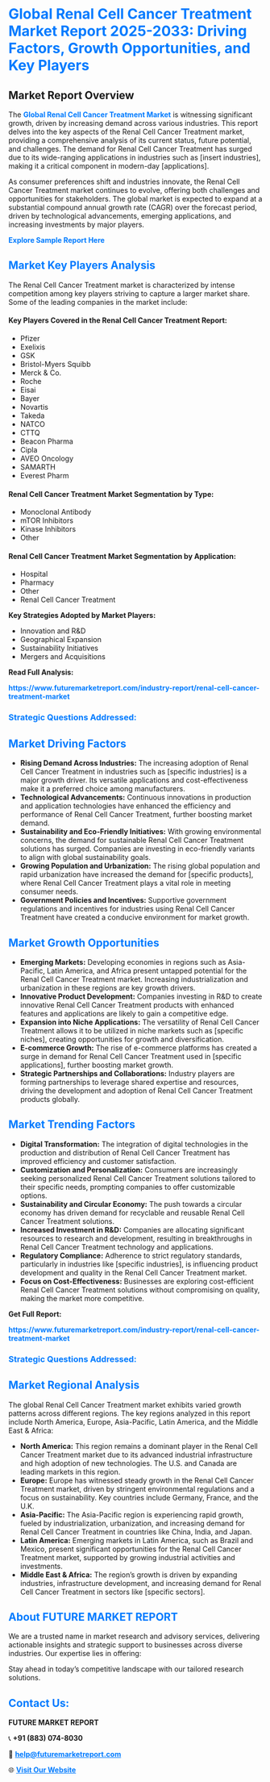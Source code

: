 <h1 style="color: #007BFF;">Global Renal Cell Cancer Treatment Market Report 2025-2033: Driving Factors, Growth Opportunities, and Key Players</h1>

<section id="overview">
<h2>Market Report Overview</h2>
<p>The <a href="https://www.futuremarketreport.com/industry-report/renal-cell-cancer-treatment-market" style="color: #007BFF; text-decoration: none;"><strong>Global Renal Cell Cancer Treatment Market</strong></a> is witnessing significant growth, driven by increasing demand across various industries. This report delves into the key aspects of the Renal Cell Cancer Treatment market, providing a comprehensive analysis of its current status, future potential, and challenges. The demand for Renal Cell Cancer Treatment has surged due to its wide-ranging applications in industries such as [insert industries], making it a critical component in modern-day [applications].</p>
<p>As consumer preferences shift and industries innovate, the Renal Cell Cancer Treatment market continues to evolve, offering both challenges and opportunities for stakeholders. The global market is expected to expand at a substantial compound annual growth rate (CAGR) over the forecast period, driven by technological advancements, emerging applications, and increasing investments by major players.</p>
</section>

<section id="overview">
<p><a href="https://www.futuremarketreport.com/request-sample/reportId=122812" style="color: #007BFF; text-decoration: none;"><strong>Explore Sample Report Here</strong></a></p>
</section>

<section id="key-players">
<h2 style="color: #007BFF;">Market Key Players Analysis</h2>
<p>The Renal Cell Cancer Treatment market is characterized by intense competition among key players striving to capture a larger market share. Some of the leading companies in the market include:</p>
<h4>Key Players Covered in the Renal Cell Cancer Treatment Report:</h4>
<ul><li>Pfizer</li><li>Exelixis</li><li>GSK</li><li>Bristol-Myers Squibb</li><li>Merck &amp; Co.</li><li>Roche</li><li>Eisai</li><li>Bayer</li><li>Novartis</li><li>Takeda</li><li>NATCO</li><li>CTTQ</li><li>Beacon Pharma</li><li>Cipla</li><li>AVEO Oncology</li><li>SAMARTH</li><li>Everest Pharm</li></ul>
<h4>Renal Cell Cancer Treatment Market Segmentation by Type:</h4>
<ul><li>Monoclonal Antibody</li><li>mTOR Inhibitors</li><li>Kinase Inhibitors</li><li>Other</li></ul>

<h4>Renal Cell Cancer Treatment Market Segmentation by Application:</h4>
<ul><li>Hospital</li><li>Pharmacy</li><li>Other</li><li>Renal Cell Cancer Treatment</li></ul>
<p><strong>Key Strategies Adopted by Market Players:</strong></p>
<ul>
<li>Innovation and R&D</li>
<li>Geographical Expansion</li>
<li>Sustainability Initiatives</li>
<li>Mergers and Acquisitions</li>
</ul>
</section>

<section>
<p><strong>Read Full Analysis: </strong></p><a href="https://www.futuremarketreport.com/industry-report/renal-cell-cancer-treatment-market" style="color: #007BFF; text-decoration: none;"><strong>https://www.futuremarketreport.com/industry-report/renal-cell-cancer-treatment-market</strong></a>
<h3 style="color: #007BFF;">Strategic Questions Addressed:</h3>
</section>

<section id="driving-factors">
<h2 style="color: #007BFF;">Market Driving Factors</h2>
<ul>
<li><strong>Rising Demand Across Industries:</strong> The increasing adoption of Renal Cell Cancer Treatment in industries such as [specific industries] is a major growth driver. Its versatile applications and cost-effectiveness make it a preferred choice among manufacturers.</li>
<li><strong>Technological Advancements:</strong> Continuous innovations in production and application technologies have enhanced the efficiency and performance of Renal Cell Cancer Treatment, further boosting market demand.</li>
<li><strong>Sustainability and Eco-Friendly Initiatives:</strong> With growing environmental concerns, the demand for sustainable Renal Cell Cancer Treatment solutions has surged. Companies are investing in eco-friendly variants to align with global sustainability goals.</li>
<li><strong>Growing Population and Urbanization:</strong> The rising global population and rapid urbanization have increased the demand for [specific products], where Renal Cell Cancer Treatment plays a vital role in meeting consumer needs.</li>
<li><strong>Government Policies and Incentives:</strong> Supportive government regulations and incentives for industries using Renal Cell Cancer Treatment have created a conducive environment for market growth.</li>
</ul>
</section>

<section id="growth-opportunities">
<h2 style="color: #007BFF;">Market Growth Opportunities</h2>
<ul>
<li><strong>Emerging Markets:</strong> Developing economies in regions such as Asia-Pacific, Latin America, and Africa present untapped potential for the Renal Cell Cancer Treatment market. Increasing industrialization and urbanization in these regions are key growth drivers.</li>
<li><strong>Innovative Product Development:</strong> Companies investing in R&D to create innovative Renal Cell Cancer Treatment products with enhanced features and applications are likely to gain a competitive edge.</li>
<li><strong>Expansion into Niche Applications:</strong> The versatility of Renal Cell Cancer Treatment allows it to be utilized in niche markets such as [specific niches], creating opportunities for growth and diversification.</li>
<li><strong>E-commerce Growth:</strong> The rise of e-commerce platforms has created a surge in demand for Renal Cell Cancer Treatment used in [specific applications], further boosting market growth.</li>
<li><strong>Strategic Partnerships and Collaborations:</strong> Industry players are forming partnerships to leverage shared expertise and resources, driving the development and adoption of Renal Cell Cancer Treatment products globally.</li>
</ul>
</section>

<section id="trending-factors">
<h2 style="color: #007BFF;">Market Trending Factors</h2>
<ul>
<li><strong>Digital Transformation:</strong> The integration of digital technologies in the production and distribution of Renal Cell Cancer Treatment has improved efficiency and customer satisfaction.</li>
<li><strong>Customization and Personalization:</strong> Consumers are increasingly seeking personalized Renal Cell Cancer Treatment solutions tailored to their specific needs, prompting companies to offer customizable options.</li>
<li><strong>Sustainability and Circular Economy:</strong> The push towards a circular economy has driven demand for recyclable and reusable Renal Cell Cancer Treatment solutions.</li>
<li><strong>Increased Investment in R&D:</strong> Companies are allocating significant resources to research and development, resulting in breakthroughs in Renal Cell Cancer Treatment technology and applications.</li>
<li><strong>Regulatory Compliance:</strong> Adherence to strict regulatory standards, particularly in industries like [specific industries], is influencing product development and quality in the Renal Cell Cancer Treatment market.</li>
<li><strong>Focus on Cost-Effectiveness:</strong> Businesses are exploring cost-efficient Renal Cell Cancer Treatment solutions without compromising on quality, making the market more competitive.</li>
</ul>
</section>

<section>
<p><strong>Get Full Report: </strong></p><a href="https://www.futuremarketreport.com/industry-report/renal-cell-cancer-treatment-market" style="color: #007BFF; text-decoration: none;"><strong>https://www.futuremarketreport.com/industry-report/renal-cell-cancer-treatment-market</strong></a>
<h3 style="color: #007BFF;">Strategic Questions Addressed:</h3>
</section>


<section id="regional-analysis">
<h2 style="color: #007BFF;">Market Regional Analysis</h2>
<p>The global Renal Cell Cancer Treatment market exhibits varied growth patterns across different regions. The key regions analyzed in this report include North America, Europe, Asia-Pacific, Latin America, and the Middle East & Africa:</p>
<ul>
<li><strong>North America:</strong> This region remains a dominant player in the Renal Cell Cancer Treatment market due to its advanced industrial infrastructure and high adoption of new technologies. The U.S. and Canada are leading markets in this region.</li>
<li><strong>Europe:</strong> Europe has witnessed steady growth in the Renal Cell Cancer Treatment market, driven by stringent environmental regulations and a focus on sustainability. Key countries include Germany, France, and the U.K.</li>
<li><strong>Asia-Pacific:</strong> The Asia-Pacific region is experiencing rapid growth, fueled by industrialization, urbanization, and increasing demand for Renal Cell Cancer Treatment in countries like China, India, and Japan.</li>
<li><strong>Latin America:</strong> Emerging markets in Latin America, such as Brazil and Mexico, present significant opportunities for the Renal Cell Cancer Treatment market, supported by growing industrial activities and investments.</li>
<li><strong>Middle East & Africa:</strong> The region’s growth is driven by expanding industries, infrastructure development, and increasing demand for Renal Cell Cancer Treatment in sectors like [specific sectors].</li>
</ul>
</section>

<footer>
<h2 style="color: #007BFF;">About FUTURE MARKET REPORT</h2>
<p>We are a trusted name in market research and advisory services, delivering actionable insights and strategic support to businesses across diverse industries. Our expertise lies in offering:</p>

<p>Stay ahead in today’s competitive landscape with our tailored research solutions.</p>

<h2 style="color: #007BFF;">Contact Us:</h2>
<p><strong>FUTURE MARKET REPORT</strong></p>
<p>📞 <strong>+91 (883) 074-8030</strong></p>
<p>📧 <strong><a href="mailto:help@futuremarketreport.com" style="color: #007BFF;">help@futuremarketreport.com</a></strong></p>
<p>🌐 <strong><a href="https://www.futuremarketreport.com/" style="color: #007BFF;">Visit Our Website</a></strong></p>
</footer>